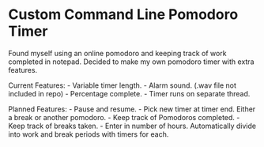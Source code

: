 Custom Command Line Pomodoro Timer
==================================
Found myself using an online pomodoro and keeping
track of work completed in notepad. Decided to make
my own pomodoro timer with extra features.

Current Features:
	- Variable timer length.
	- Alarm sound. (.wav file not included in repo)
	- Percentage complete.
	- Timer runs on separate thread. 

Planned Features:
	- Pause and resume.
	- Pick new timer at timer end. Either a break or another pomodoro.
	- Keep track of Pomodoros completed.
	- Keep track of breaks taken.
	- Enter in number of hours. Automatically divide into work and break periods with timers for each.